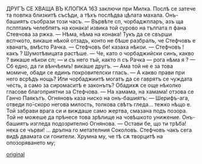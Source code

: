 ﻿ДРУГЪ СЕ ХВАЩА ВЪ КЛОПКА
163
заключи при Милка. Послѣ се затече та повпка близкитѣ съсѣди, а тѣхъ послѣдва цѣлата махала.
Онъ-башиятъ съобрази този часъ.
— Вървѣте сп, чорбаджпларъ, азъ ща пспптамъ челебпятъ на конака! извика той сурово на тълпата п фана Стевчова за ржка.
— Нѣма, нѣма на конака! Тукъ да се свърши вспчкото, викаше нѣкой отзадъ, конто не бѣше разбралъ, че Стефчовъ е хванатъ, вмѣсто Рачка.
— Стефчовъ бе! казаха нѣкои.
— Стефчовъ ! какъ ?
Шумотѣвицата растѣше. — Че, като о чорбаджийски синъ, какво ? викаше нѣкои сп; — и съ него тъй, както п съ Рачка — рога нѣма я ?
— Сб едно, да ги вѣнчѣемъ! викаше другъ.
— Ама той не е за това момиче, обади се единъ покровителски гласъ.
— А какво прави при него всрѣдъ нощь? Или чорбаджиитѣ могатъ да се гаврятъ се чуждата честь, а само за сиромаситѣ е законътъ?
Обадихѫ се още нѣколко гласове благоприятни за Стефчова.
— На хамама, на хамама! отзова се Ганчо Паякътъ.
Огняновъ каза ниско на онъ-башиятъ:
— Шерифъ-ага, отведи по́-скоро негова милость, толкова свѣтъ гледа... тежко нѣщо е.
Той забрави врага си и виждаше само жертва, смазана подъ позора. Той не можеше да прѣнесе това зрѣлище на човѣшкото унижение.
Онъ-башиятъ изгледа подозрително Огнянова.
— Остави бе, що ти трѣба! нека се чърви! ... дръпна го метателния Соколовъ.
Стефчовъ чакъ сега видѣ двамата си гонители. Хрумна му, че тѣ сѫ творцитѣ на опозоряването му;

[original](images/184.jpg)